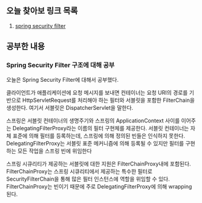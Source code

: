 ## 오늘 찾아보 링크 목록

1. [spring security filter](https://gaebalsogi.tistory.com/53)

## 공부한 내용

### Spring Security Filter 구조에 대해 공부

오늘은 Spring Security Filter에 대해서 공부했다.

클라이언트가 애플리케이션에 요청 메시지를 보내면 컨테이너는 요청 URI의 경로를 기반으로
HttpServletRequest를 처리해야 하는 필터와 서블릿을 포함한 FilterChain을 생성한다.
여기서 서블릿은 DispatcherServlet을 말한다.

스프링은 서블릿 컨테이너의 생명주기와 스프링의 ApplicationContext 사이를 이어주는 DelegatingFilterProxy라는 이름의 필터 구현체를 제공한다.
서블릿 컨테이너는 자체 표준에 의해 필터를 등록하는데, 스프링에 의해 정의된 빈들은 인식하지 못한다.
DelegatingFilterProxy는 서블릿 표준 메커니즘에 의해 등록될 수 있지만 필터를 구현하는 모든 작업을 스프링 빈에 위임한다

스프링 시큐리티가 제공하는 서블릿에 대한 지원은 FilterChainProxy내에 포함된다.
FilterChainProxy는 스프링 시큐리티에서 제공하는 특수한 필터로 SecurityFilterChain을 통해 많은 필터 인스턴스에 역할을 위임할 수 있다.
FilterChainProxy는 빈이기 때문에 주로 DelegatingFilterProxy에 의해 wrapping 된다.
